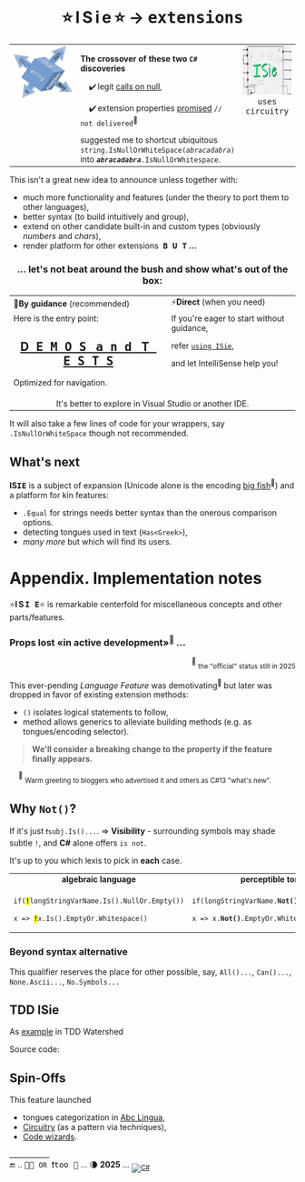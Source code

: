 <h1 align="center">⭐&thinsp;I&thinsp;S&thinsp;i&thinsp;e&thinsp;⭐ &rarr; <samp>extensions</samp></h1>

<table><tr valign="top"><td width="25%"><picture><img src="../../../_rsc/img/ISie.jpg" alt="&nbsp;&nbsp;I&thinsp;S&thinsp;i&thinsp;e&nbsp;&nbsp;extensions"/></picture></td><td>
<p><b>The crossover of these two <code>C#</code> discoveries</b></p>
<div>&nbsp;&nbsp;&nbsp;&nbsp;✔️&thinsp;legit <a href="../../../frames/README+/calls_on_null.md">calls on null</a>,</div>
<p>&nbsp;&nbsp;&nbsp;&nbsp;✔️&thinsp;extension properties <a href="https://github.com/dotnet/roslyn/issues/11159">promised</a> <code>// not delivered</code><sup>📨</sup></p>
<div>suggested me to shortcut ubiquitous <code>string.IsNullOrWhiteSpace(<i>abracadabra</i>)</code> into <code><i><b>abracadabra</b></i>.IsNullOrWhitespace</code>.</div>
</td><td width="20%"><picture><img width="250px" src="../../../_rsc/img/_nav/tiles/ISieCircuitry_200px.jpg" alt="&nbsp;&nbsp;I&thinsp;S&thinsp;i&thinsp;e&nbsp;&nbsp;extensions"/></picture><br />
  <div align="center"><samp>uses circuitry</samp></div></td></tr></table>

This isn't a great new idea to announce unless together with:

+ much more functionality and features (under the theory to port them to other languages),
+ better syntax (to build intuitively and group),
+ extend on other candidate built-in and custom types (obviously _numbers_ and _chars_),
+ render platform for other extensions&nbsp;&nbsp;**<samp>B&thinsp;U&thinsp;T</samp> ...**

<h3 align="center">... let's not beat around the bush and show what's out of the box:</h3>

<table align="center"><tr></tr><tr><td>🧪<b>By guidance</b> (recommended)</td><td>⚡<b>Direct</b> (when you need)</td></tr>
  <tr valign="top"><td>
  <div>Here is the entry point:</div>
  <h2 align="center"><a href="../../../../src/TuttiFrutti/ISie_Tests/BuiltinTypes">D<samp>&thinsp;E&thinsp;M&thinsp;O&thinsp;S</samp>&nbsp;&nbsp;&nbsp;<samp>a&thinsp;n&thinsp;d</samp>&nbsp;&nbsp;&nbsp;T<samp>&thinsp;E&thinsp;S&thinsp;T&thinsp;S</samp></a></h2>
  <p>Optimized for navigation.</p>
  </td><td>
    <div>If you're eager to start without guidance,</div>
  <p>refer <a href="../../../../src/TuttiFrutti/ISie"><code>using ISie</code></a>,</p>
  <p>and let IntelliSense help you!</p>

  </td></tr><tr><td colspan="2" align="center">It's better to explore in Visual Studio or another IDE.</td></tr></table>

It will also take a few lines of code for your wrappers, say `.IsNullOrWhiteSpace` though not recommended.

## What's next

**IS<samp>IE</samp>** is a subject of expansion (Unicode alone is the encoding [big fish](https://www.unicode.org/glossary/)<sup>🔗</sup>) and a platform for kin features:

+ `.Equal` for strings needs better syntax than the onerous comparison options. 
+ detecting tongues used in text (`Has<Greek>`),
+ _many more_ but which will find its users.

# Appendix. Implementation notes

⭐<b>I&thinsp;S&thinsp;<samp>I&thinsp;E</samp></b>⭐ is remarkable centerfold for miscellaneous concepts and other parts/features.

### Props lost «in active development»<sup>📨</sup> ... 

<p align="right"><sup>📨</sup> <sub>the "official" status still in 2025</sub></p>

This ever-pending _Language Feature_ was demotivating<sup>🙋</sup> but later was dropped in favor of existing extension methods:

+ `()` isolates logical statements to follow,
+ method allows generics to alleviate building methods (e.g. as tongues/encoding selector).

> **We'll consider a breaking change to the property if the feature finally appears.**

&nbsp;&nbsp;&nbsp;&nbsp;<sup>🙋</sup> <sub>Warm greeting to bloggers who advertised it and others as C#13 "what's new".</sub> 

## Why `Not()`?

If it's just <code>❗subj.Is()...</code>. &rArr; **Visibility** - surrounding symbols may shade subtle `!`, and **C#** alone offers `is not`. 

It's up to you which lexis to pick in **each** case.

<table><tr><td align="center"><b>algebraic language</b></td><td align="center"><b>perceptible tongue</b></td></tr><tr><td>
<p><code>if(<mark><b>!</b></mark>longStringVarName.Is().NullOr.Empty())</code></p>
<p><code>x => <mark><b>!</b></mark>x.Is().EmptyOr.Whitespace()</code></td></p>
<td>
<p><code>if(longStringVarName.<b>Not()</b>.NullOr.Empty())</code></p>
<p><code>x => x.<b>Not()</b>.EmptyOr.Whitespace()</code></p>
</td></tr></table>

### Beyond syntax alternative

This qualifier reserves the place for other possible, say, `All()...`, `Can()...`, `None.Ascii...`, `No.Symbols...`  

## TDD ISie

As [example](https://github.com/Kyriosity/read-write/blob/main/README+/software/tests/asDrive/README+/TDD-Watershed/README.md#TDD-ISie) in TDD Watershed

Source code:

## Spin-Offs

This feature launched 

+ tongues categorization in [Abc Lingua](../../../../src/TuttiFrutti/Abc/Lingua),
+ [Circuitry](../../../techniques/README+/circuitry) (as a pattern via techniques),
+ [Code wizards](../../../../src/TuttiFrutti/WizConstr/README.md).

\___________\
🔚 .. <samp>🐝🐝 <code>OR</code> ❗too 🐝</samp> ... 🌘 **2025** ... <sub>[![C#](https://custom-icon-badges.demolab.com/badge/C%23-but_for_all-orangered.svg?logo=cshrp&logoColor=white&color=turquose)](#)</sub>
